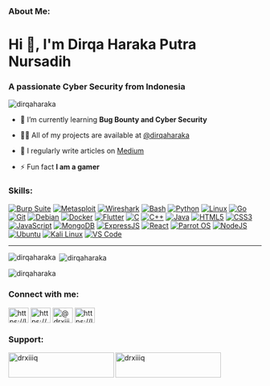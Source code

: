 <h3 align="left">About Me:</h3>
<h1 align="left">Hi 👋, I'm Dirqa Haraka Putra Nursadih</h1>
<h3 align="left">A passionate Cyber Security from Indonesia</h3>

<p align="left"> <img src="https://komarev.com/ghpvc/?username=dirqaharaka&label=Profile%20views&color=0e75b6&style=flat" alt="dirqaharaka" /> </p>

- 🌱 I’m currently learning **Bug Bounty and Cyber Security**

- 👨‍💻 All of my projects are available at [@dirqaharaka](https://dirqaharaka.github.io)

- 📝 I regularly write articles on [Medium](https://medium.com/@drxiiiq)

- ⚡ Fun fact **I am a gamer**

<h3 align="left">Skills:</h3>
<div dir="auto">
  <div align="left" dir="auto">
      <a target="_blank" rel="noopener noreferrer nofollow" href="https://camo.githubusercontent.com/3fe19c163aa55e7cc726050226cb88434de7bd1929286f3cbd3b6eb13ba102f6/68747470733a2f2f696d672e736869656c64732e696f2f62616467652f427572705f53756974652d4646363633333f7374796c653d666f722d7468652d6261646765266c6f676f3d627572702d737569746526636f6c6f723d303030303030"><img src="https://camo.githubusercontent.com/3fe19c163aa55e7cc726050226cb88434de7bd1929286f3cbd3b6eb13ba102f6/68747470733a2f2f696d672e736869656c64732e696f2f62616467652f427572705f53756974652d4646363633333f7374796c653d666f722d7468652d6261646765266c6f676f3d627572702d737569746526636f6c6f723d303030303030" alt="Burp Suite" data-canonical-src="https://img.shields.io/badge/Burp_Suite-FF6633?style=for-the-badge&amp;logo=burp-suite&amp;color=000000" style="max-width: 100%;"></a>
      <a target="_blank" rel="noopener noreferrer nofollow" href="https://camo.githubusercontent.com/b24649eb68c6ab906d91559cb64c7ae6d188c264a15b58015eeaa1da4528f4ea/68747470733a2f2f696d672e736869656c64732e696f2f62616467652f4d65746173706c6f69742d3030384338433f7374796c653d666f722d7468652d6261646765266c6f676f3d6d65746173706c6f697426636f6c6f723d303030303030"><img src="https://camo.githubusercontent.com/b24649eb68c6ab906d91559cb64c7ae6d188c264a15b58015eeaa1da4528f4ea/68747470733a2f2f696d672e736869656c64732e696f2f62616467652f4d65746173706c6f69742d3030384338433f7374796c653d666f722d7468652d6261646765266c6f676f3d6d65746173706c6f697426636f6c6f723d303030303030" alt="Metasploit" data-canonical-src="https://img.shields.io/badge/Metasploit-008C8C?style=for-the-badge&amp;logo=metasploit&amp;color=000000" style="max-width: 100%;"></a>
      <a target="_blank" rel="noopener noreferrer nofollow" href="https://camo.githubusercontent.com/fe4cdea7edf00822cf4908a2e5a11e4bc81dcf756f28b1ee500e4eacd81cc8cb/68747470733a2f2f696d672e736869656c64732e696f2f62616467652f57697265736861726b2d3030393633393f7374796c653d666f722d7468652d6261646765266c6f676f3d77697265736861726b26636f6c6f723d303030303030"><img src="https://camo.githubusercontent.com/fe4cdea7edf00822cf4908a2e5a11e4bc81dcf756f28b1ee500e4eacd81cc8cb/68747470733a2f2f696d672e736869656c64732e696f2f62616467652f57697265736861726b2d3030393633393f7374796c653d666f722d7468652d6261646765266c6f676f3d77697265736861726b26636f6c6f723d303030303030" alt="Wireshark" data-canonical-src="https://img.shields.io/badge/Wireshark-009639?style=for-the-badge&amp;logo=wireshark&amp;color=000000" style="max-width: 100%;"></a>
      <a target="_blank" rel="noopener noreferrer nofollow" href="https://camo.githubusercontent.com/03aa65c91e1f5c285e2d60625f4605f8af0f16d295e382f23cbb82e759adb0ae/68747470733a2f2f696d672e736869656c64732e696f2f62616467652f426173682d3445414132353f7374796c653d666f722d7468652d6261646765266c6f676f3d676e752d6261736826636f6c6f723d303030303030"><img src="https://camo.githubusercontent.com/03aa65c91e1f5c285e2d60625f4605f8af0f16d295e382f23cbb82e759adb0ae/68747470733a2f2f696d672e736869656c64732e696f2f62616467652f426173682d3445414132353f7374796c653d666f722d7468652d6261646765266c6f676f3d676e752d6261736826636f6c6f723d303030303030" alt="Bash" data-canonical-src="https://img.shields.io/badge/Bash-4EAA25?style=for-the-badge&amp;logo=gnu-bash&amp;color=000000" style="max-width: 100%;"></a>
      <a target="_blank" rel="noopener noreferrer nofollow" href="https://camo.githubusercontent.com/9c5f8af91264b31d521b14c58f03d4fe6fbfc2c97f6ca4ddf9bedb3ea4041c28/68747470733a2f2f696d672e736869656c64732e696f2f62616467652f507974686f6e2d3337373641423f7374796c653d666f722d7468652d6261646765266c6f676f3d707974686f6e26636f6c6f723d303030303030"><img src="https://camo.githubusercontent.com/9c5f8af91264b31d521b14c58f03d4fe6fbfc2c97f6ca4ddf9bedb3ea4041c28/68747470733a2f2f696d672e736869656c64732e696f2f62616467652f507974686f6e2d3337373641423f7374796c653d666f722d7468652d6261646765266c6f676f3d707974686f6e26636f6c6f723d303030303030" alt="Python" data-canonical-src="https://img.shields.io/badge/Python-3776AB?style=for-the-badge&amp;logo=python&amp;color=000000" style="max-width: 100%;"></a>
      <a target="_blank" rel="noopener noreferrer nofollow" href="https://camo.githubusercontent.com/7726a86bf059430946e79134194ec507350a9ae54b6dab106f80ab361bcd3b5b/68747470733a2f2f696d672e736869656c64732e696f2f62616467652f4c696e75782d4643433632343f7374796c653d666f722d7468652d6261646765266c6f676f3d6c696e757826636f6c6f723d303030303030"><img src="https://camo.githubusercontent.com/7726a86bf059430946e79134194ec507350a9ae54b6dab106f80ab361bcd3b5b/68747470733a2f2f696d672e736869656c64732e696f2f62616467652f4c696e75782d4643433632343f7374796c653d666f722d7468652d6261646765266c6f676f3d6c696e757826636f6c6f723d303030303030" alt="Linux" data-canonical-src="https://img.shields.io/badge/Linux-FCC624?style=for-the-badge&amp;logo=linux&amp;color=000000" style="max-width: 100%;"></a>
      <a target="_blank" rel="noopener noreferrer nofollow" href="https://camo.githubusercontent.com/aa041ae6fc2cc9f7953df85161e3a305af6333db3b65da9e9918f27d0f74d937/68747470733a2f2f696d672e736869656c64732e696f2f62616467652f476f2d3030414444383f7374796c653d666f722d7468652d6261646765266c6f676f3d676f26636f6c6f723d303030303030"><img src="https://camo.githubusercontent.com/aa041ae6fc2cc9f7953df85161e3a305af6333db3b65da9e9918f27d0f74d937/68747470733a2f2f696d672e736869656c64732e696f2f62616467652f476f2d3030414444383f7374796c653d666f722d7468652d6261646765266c6f676f3d676f26636f6c6f723d303030303030" alt="Go" data-canonical-src="https://img.shields.io/badge/Go-00ADD8?style=for-the-badge&amp;logo=go&amp;color=000000" style="max-width: 100%;"></a>
      <a target="_blank" rel="noopener noreferrer nofollow" href="https://camo.githubusercontent.com/693a0d5927828cf97e310a906e9ce27624af3a943bb2940fb8e136fcb2070272/68747470733a2f2f696d672e736869656c64732e696f2f62616467652f4769742d4630353033323f7374796c653d666f722d7468652d6261646765266c6f676f3d67697426636f6c6f723d303030303030"><img src="https://camo.githubusercontent.com/693a0d5927828cf97e310a906e9ce27624af3a943bb2940fb8e136fcb2070272/68747470733a2f2f696d672e736869656c64732e696f2f62616467652f4769742d4630353033323f7374796c653d666f722d7468652d6261646765266c6f676f3d67697426636f6c6f723d303030303030" alt="Git" data-canonical-src="https://img.shields.io/badge/Git-F05032?style=for-the-badge&amp;logo=git&amp;color=000000" style="max-width: 100%;"></a>
      <a target="_blank" rel="noopener noreferrer nofollow" href="https://camo.githubusercontent.com/35416c521b374a1a46642adaa9121312747a4bf638ab8970efa18a306830b583/68747470733a2f2f696d672e736869656c64732e696f2f62616467652f44656269616e2d4437304135333f7374796c653d666f722d7468652d6261646765266c6f676f3d64656269616e26636f6c6f723d303030303030"><img src="https://camo.githubusercontent.com/35416c521b374a1a46642adaa9121312747a4bf638ab8970efa18a306830b583/68747470733a2f2f696d672e736869656c64732e696f2f62616467652f44656269616e2d4437304135333f7374796c653d666f722d7468652d6261646765266c6f676f3d64656269616e26636f6c6f723d303030303030" alt="Debian" data-canonical-src="https://img.shields.io/badge/Debian-D70A53?style=for-the-badge&amp;logo=debian&amp;color=000000" style="max-width: 100%;"></a>
      <a target="_blank" rel="noopener noreferrer nofollow" href="https://camo.githubusercontent.com/19f8bdde8a38a87a2a483b95926e9e6d8311ef2842bbc5d4edbc63db9d3af6cb/68747470733a2f2f696d672e736869656c64732e696f2f62616467652f446f636b65722d3234393645443f7374796c653d666f722d7468652d6261646765266c6f676f3d646f636b657226636f6c6f723d303030303030"><img src="https://camo.githubusercontent.com/19f8bdde8a38a87a2a483b95926e9e6d8311ef2842bbc5d4edbc63db9d3af6cb/68747470733a2f2f696d672e736869656c64732e696f2f62616467652f446f636b65722d3234393645443f7374796c653d666f722d7468652d6261646765266c6f676f3d646f636b657226636f6c6f723d303030303030" alt="Docker" data-canonical-src="https://img.shields.io/badge/Docker-2496ED?style=for-the-badge&amp;logo=docker&amp;color=000000" style="max-width: 100%;"></a>
      <a target="_blank" rel="noopener noreferrer nofollow" href="https://camo.githubusercontent.com/0b9abc2204c57bbd5580d92635538856284652da7d36b18fccdb210310ba30dd/68747470733a2f2f696d672e736869656c64732e696f2f62616467652f466c75747465722d3032353639423f7374796c653d666f722d7468652d6261646765266c6f676f3d666c757474657226636f6c6f723d303030303030"><img src="https://camo.githubusercontent.com/0b9abc2204c57bbd5580d92635538856284652da7d36b18fccdb210310ba30dd/68747470733a2f2f696d672e736869656c64732e696f2f62616467652f466c75747465722d3032353639423f7374796c653d666f722d7468652d6261646765266c6f676f3d666c757474657226636f6c6f723d303030303030" alt="Flutter" data-canonical-src="https://img.shields.io/badge/Flutter-02569B?style=for-the-badge&amp;logo=flutter&amp;color=000000" style="max-width: 100%;"></a>
      <a target="_blank" rel="noopener noreferrer nofollow" href="https://camo.githubusercontent.com/aa60d10f1c8c88e59eea77937546b6fc976dd8563d21f7f295c2a60af0698aba/68747470733a2f2f696d672e736869656c64732e696f2f62616467652f432d3030353939433f7374796c653d666f722d7468652d6261646765266c6f676f3d6326636f6c6f723d303030303030"><img src="https://camo.githubusercontent.com/aa60d10f1c8c88e59eea77937546b6fc976dd8563d21f7f295c2a60af0698aba/68747470733a2f2f696d672e736869656c64732e696f2f62616467652f432d3030353939433f7374796c653d666f722d7468652d6261646765266c6f676f3d6326636f6c6f723d303030303030" alt="C" data-canonical-src="https://img.shields.io/badge/C-00599C?style=for-the-badge&amp;logo=c&amp;color=000000" style="max-width: 100%;"></a>
      <a target="_blank" rel="noopener noreferrer nofollow" href="https://camo.githubusercontent.com/fa9a947e2241ec02c2084a04365e0315ee04b0238e841a27a1a03ff3cdcac5fd/68747470733a2f2f696d672e736869656c64732e696f2f62616467652f432532422532422d4633344237463f7374796c653d666f722d7468652d6261646765266c6f676f3d6325324225324226636f6c6f723d303030303030"><img src="https://camo.githubusercontent.com/fa9a947e2241ec02c2084a04365e0315ee04b0238e841a27a1a03ff3cdcac5fd/68747470733a2f2f696d672e736869656c64732e696f2f62616467652f432532422532422d4633344237463f7374796c653d666f722d7468652d6261646765266c6f676f3d6325324225324226636f6c6f723d303030303030" alt="C++" data-canonical-src="https://img.shields.io/badge/C%2B%2B-F34B7F?style=for-the-badge&amp;logo=c%2B%2B&amp;color=000000" style="max-width: 100%;"></a>
      <a target="_blank" rel="noopener noreferrer nofollow" href="https://camo.githubusercontent.com/7adfb6d550e6851b71e6c607f76d9148c68497f9b3057ce3848d77a6d454a2c1/68747470733a2f2f696d672e736869656c64732e696f2f62616467652f4a6176612d3030373339363f7374796c653d666f722d7468652d6261646765266c6f676f3d6a61766126636f6c6f723d303030303030"><img src="https://camo.githubusercontent.com/7adfb6d550e6851b71e6c607f76d9148c68497f9b3057ce3848d77a6d454a2c1/68747470733a2f2f696d672e736869656c64732e696f2f62616467652f4a6176612d3030373339363f7374796c653d666f722d7468652d6261646765266c6f676f3d6a61766126636f6c6f723d303030303030" alt="Java" data-canonical-src="https://img.shields.io/badge/Java-007396?style=for-the-badge&amp;logo=java&amp;color=000000" style="max-width: 100%;"></a>
      <a target="_blank" rel="noopener noreferrer nofollow" href="https://camo.githubusercontent.com/74781565ba9c866b2d973a2c5081572e35644c6d03725698395182a75c26a7db/68747470733a2f2f696d672e736869656c64732e696f2f62616467652f48544d4c352d3544344236433f7374796c653d666f722d7468652d6261646765266c6f676f3d68746d6c3526636f6c6f723d303030303030"><img src="https://camo.githubusercontent.com/74781565ba9c866b2d973a2c5081572e35644c6d03725698395182a75c26a7db/68747470733a2f2f696d672e736869656c64732e696f2f62616467652f48544d4c352d3544344236433f7374796c653d666f722d7468652d6261646765266c6f676f3d68746d6c3526636f6c6f723d303030303030" alt="HTML5" data-canonical-src="https://img.shields.io/badge/HTML5-5D4B6C?style=for-the-badge&amp;logo=html5&amp;color=000000" style="max-width: 100%;"></a>
      <a target="_blank" rel="noopener noreferrer nofollow" href="https://camo.githubusercontent.com/5129b6665d09ef3bafb8161c025cc281c97e5f070f987422ee5b34403a2834ec/68747470733a2f2f696d672e736869656c64732e696f2f62616467652f435353332d3239363546313f7374796c653d666f722d7468652d6261646765266c6f676f3d6373733326636f6c6f723d303030303030"><img src="https://camo.githubusercontent.com/5129b6665d09ef3bafb8161c025cc281c97e5f070f987422ee5b34403a2834ec/68747470733a2f2f696d672e736869656c64732e696f2f62616467652f435353332d3239363546313f7374796c653d666f722d7468652d6261646765266c6f676f3d6373733326636f6c6f723d303030303030" alt="CSS3" data-canonical-src="https://img.shields.io/badge/CSS3-2965F1?style=for-the-badge&amp;logo=css3&amp;color=000000" style="max-width: 100%;"></a>
      <a target="_blank" rel="noopener noreferrer nofollow" href="https://camo.githubusercontent.com/8d065c59bc62dec4cec41a4d283a3c69df20a4211eb20a3906d2616070962222/68747470733a2f2f696d672e736869656c64732e696f2f62616467652f4a6176615363726970742d4637444631453f7374796c653d666f722d7468652d6261646765266c6f676f3d6a61766173637269707426636f6c6f723d303030303030"><img src="https://camo.githubusercontent.com/8d065c59bc62dec4cec41a4d283a3c69df20a4211eb20a3906d2616070962222/68747470733a2f2f696d672e736869656c64732e696f2f62616467652f4a6176615363726970742d4637444631453f7374796c653d666f722d7468652d6261646765266c6f676f3d6a61766173637269707426636f6c6f723d303030303030" alt="JavaScript" data-canonical-src="https://img.shields.io/badge/JavaScript-F7DF1E?style=for-the-badge&amp;logo=javascript&amp;color=000000" style="max-width: 100%;"></a>
      <a target="_blank" rel="noopener noreferrer nofollow" href="https://camo.githubusercontent.com/4e4c755bbde729404736e3e7665446753b0789b6bde6908d0e33c28e28f7968e/68747470733a2f2f696d672e736869656c64732e696f2f62616467652f4d6f6e676f44422d3437413234383f7374796c653d666f722d7468652d6261646765266c6f676f3d6d6f6e676f646226636f6c6f723d303030303030"><img src="https://camo.githubusercontent.com/4e4c755bbde729404736e3e7665446753b0789b6bde6908d0e33c28e28f7968e/68747470733a2f2f696d672e736869656c64732e696f2f62616467652f4d6f6e676f44422d3437413234383f7374796c653d666f722d7468652d6261646765266c6f676f3d6d6f6e676f646226636f6c6f723d303030303030" alt="MongoDB" data-canonical-src="https://img.shields.io/badge/MongoDB-47A248?style=for-the-badge&amp;logo=mongodb&amp;color=000000" style="max-width: 100%;"></a>
      <a target="_blank" rel="noopener noreferrer nofollow" href="https://camo.githubusercontent.com/ccfc955b23425ec9cdd05879d698d9f63a27f22497e00696040379a204e0d821/68747470733a2f2f696d672e736869656c64732e696f2f62616467652f457870726573734a532d3030303030303f7374796c653d666f722d7468652d6261646765266c6f676f3d6578707265737326636f6c6f723d303030303030"><img src="https://camo.githubusercontent.com/ccfc955b23425ec9cdd05879d698d9f63a27f22497e00696040379a204e0d821/68747470733a2f2f696d672e736869656c64732e696f2f62616467652f457870726573734a532d3030303030303f7374796c653d666f722d7468652d6261646765266c6f676f3d6578707265737326636f6c6f723d303030303030" alt="ExpressJS" data-canonical-src="https://img.shields.io/badge/ExpressJS-000000?style=for-the-badge&amp;logo=express&amp;color=000000" style="max-width: 100%;"></a>
      <a target="_blank" rel="noopener noreferrer nofollow" href="https://camo.githubusercontent.com/235ce623f63417c629cb32379037b4eaec2bd7614dc331ea4ce0330f002facb0/68747470733a2f2f696d672e736869656c64732e696f2f62616467652f52656163742d3631444146423f7374796c653d666f722d7468652d6261646765266c6f676f3d726561637426636f6c6f723d303030303030"><img src="https://camo.githubusercontent.com/235ce623f63417c629cb32379037b4eaec2bd7614dc331ea4ce0330f002facb0/68747470733a2f2f696d672e736869656c64732e696f2f62616467652f52656163742d3631444146423f7374796c653d666f722d7468652d6261646765266c6f676f3d726561637426636f6c6f723d303030303030" alt="React" data-canonical-src="https://img.shields.io/badge/React-61DAFB?style=for-the-badge&amp;logo=react&amp;color=000000" style="max-width: 100%;"></a>
      <a target="_blank" rel="noopener noreferrer nofollow" href="https://camo.githubusercontent.com/e0030a5c74534f8b23d9d075f776b7ca7c88e2f2a5cb1422250ef586d39a11ef/68747470733a2f2f696d672e736869656c64732e696f2f62616467652f506172726f745f4f532d3245384538463f7374796c653d666f722d7468652d6261646765266c6f676f3d706172726f7426636f6c6f723d303030303030"><img src="https://camo.githubusercontent.com/e0030a5c74534f8b23d9d075f776b7ca7c88e2f2a5cb1422250ef586d39a11ef/68747470733a2f2f696d672e736869656c64732e696f2f62616467652f506172726f745f4f532d3245384538463f7374796c653d666f722d7468652d6261646765266c6f676f3d706172726f7426636f6c6f723d303030303030" alt="Parrot OS" data-canonical-src="https://img.shields.io/badge/Parrot_OS-2E8E8F?style=for-the-badge&amp;logo=parrot&amp;color=000000" style="max-width: 100%;"></a>
      <a target="_blank" rel="noopener noreferrer nofollow" href="https://camo.githubusercontent.com/ee508040eb234870591ee8b03202db6ff7f2b1ee26f5bb1bb803ab566d841be8/68747470733a2f2f696d672e736869656c64732e696f2f62616467652f4e6f64652e6a732d3843433834433f7374796c653d666f722d7468652d6261646765266c6f676f3d6e6f64652e6a7326636f6c6f723d303030303030"><img src="https://camo.githubusercontent.com/ee508040eb234870591ee8b03202db6ff7f2b1ee26f5bb1bb803ab566d841be8/68747470733a2f2f696d672e736869656c64732e696f2f62616467652f4e6f64652e6a732d3843433834433f7374796c653d666f722d7468652d6261646765266c6f676f3d6e6f64652e6a7326636f6c6f723d303030303030" alt="NodeJS" data-canonical-src="https://img.shields.io/badge/Node.js-8CC84C?style=for-the-badge&amp;logo=node.js&amp;color=000000" style="max-width: 100%;"></a>
      <a target="_blank" rel="noopener noreferrer nofollow" href="https://camo.githubusercontent.com/daff3a816a92e15c781d0619f99e848f8b2a06037cbc6d5d6429835dfbcf1a3c/68747470733a2f2f696d672e736869656c64732e696f2f62616467652f5562756e74752d4539353432303f7374796c653d666f722d7468652d6261646765266c6f676f3d7562756e747526636f6c6f723d303030303030"><img src="https://camo.githubusercontent.com/daff3a816a92e15c781d0619f99e848f8b2a06037cbc6d5d6429835dfbcf1a3c/68747470733a2f2f696d672e736869656c64732e696f2f62616467652f5562756e74752d4539353432303f7374796c653d666f722d7468652d6261646765266c6f676f3d7562756e747526636f6c6f723d303030303030" alt="Ubuntu" data-canonical-src="https://img.shields.io/badge/Ubuntu-E95420?style=for-the-badge&amp;logo=ubuntu&amp;color=000000" style="max-width: 100%;"></a>
      <a target="_blank" rel="noopener noreferrer nofollow" href="https://camo.githubusercontent.com/fb4d15c91fb2480ac52f0b1c49bb556003f58a5ab44fe6158eac2b4265936a68/68747470733a2f2f696d672e736869656c64732e696f2f62616467652f4b616c695f4c696e75782d3535374339343f7374796c653d666f722d7468652d6261646765266c6f676f3d6b616c692d6c696e757826636f6c6f723d303030303030"><img src="https://camo.githubusercontent.com/fb4d15c91fb2480ac52f0b1c49bb556003f58a5ab44fe6158eac2b4265936a68/68747470733a2f2f696d672e736869656c64732e696f2f62616467652f4b616c695f4c696e75782d3535374339343f7374796c653d666f722d7468652d6261646765266c6f676f3d6b616c692d6c696e757826636f6c6f723d303030303030" alt="Kali Linux" data-canonical-src="https://img.shields.io/badge/Kali_Linux-557C94?style=for-the-badge&amp;logo=kali-linux&amp;color=000000" style="max-width: 100%;"></a>
      <a target="_blank" rel="noopener noreferrer nofollow" href="https://camo.githubusercontent.com/4cd684f25b484381f9be5e439d0a348cc4f14b1929bce7611ff32ab0529f6ed2/68747470733a2f2f696d672e736869656c64732e696f2f62616467652f56535f436f64652d3030374143433f7374796c653d666f722d7468652d6261646765266c6f676f3d76697375616c2d73747564696f2d636f646526636f6c6f723d303030303030"><img src="https://camo.githubusercontent.com/4cd684f25b484381f9be5e439d0a348cc4f14b1929bce7611ff32ab0529f6ed2/68747470733a2f2f696d672e736869656c64732e696f2f62616467652f56535f436f64652d3030374143433f7374796c653d666f722d7468652d6261646765266c6f676f3d76697375616c2d73747564696f2d636f646526636f6c6f723d303030303030" alt="VS Code" data-canonical-src="https://img.shields.io/badge/VS_Code-007ACC?style=for-the-badge&amp;logo=visual-studio-code&amp;color=000000" style="max-width: 100%;"></a>
  </div>
</div>
<hr>


<p><img align="left" src="https://github-readme-stats.vercel.app/api/top-langs?username=dirqaharaka&show_icons=true&locale=en&layout=compact" alt="dirqaharaka" /></p>

<p>&nbsp;<img align="center" src="https://github-readme-stats.vercel.app/api?username=dirqaharaka&show_icons=true&locale=en" alt="dirqaharaka" /></p>

<p><img align="center" src="https://github-readme-streak-stats.herokuapp.com/?user=dirqaharaka&" alt="dirqaharaka" /></p>

<h3 align="left">Connect with me:</h3>
<p align="left">
<a href="https://linkedin.com/in/https://linkedin.com/dirqaharaka" target="blank"><img align="center" src="https://raw.githubusercontent.com/rahuldkjain/github-profile-readme-generator/master/src/images/icons/Social/linked-in-alt.svg" alt="https://linkedin.com/dirqaharaka" height="30" width="40" /></a>
<a href="https://instagram.com/https://github.com/drxiiiq" target="blank"><img align="center" src="https://raw.githubusercontent.com/rahuldkjain/github-profile-readme-generator/master/src/images/icons/Social/instagram.svg" alt="https://github.com/drxiiiq" height="30" width="40" /></a>
<a href="https://medium.com/@drxiiiq" target="blank"><img align="center" src="https://raw.githubusercontent.com/rahuldkjain/github-profile-readme-generator/master/src/images/icons/Social/medium.svg" alt="@drxiiiq" height="30" width="40" /></a>
<a href="https://www.youtube.com/c/https://linkedin.com/dirxiiiq" target="blank"><img align="center" src="https://raw.githubusercontent.com/rahuldkjain/github-profile-readme-generator/master/src/images/icons/Social/youtube.svg" alt="https://linkedin.com/dirxiiiq" height="30" width="40" /></a>
</p>

<h3 align="left">Support:</h3>
<p><a href="https://www.buymeacoffee.com/drxiiiq"> <img align="left" src="https://cdn.buymeacoffee.com/buttons/v2/default-yellow.png" height="50" width="210" alt="drxiiiq" /></a><a href="https://ko-fi.com/drxiiiq"> <img align="left" src="https://cdn.ko-fi.com/cdn/kofi3.png?v=3" height="50" width="210" alt="drxiiiq" /></a></p><br><br>
